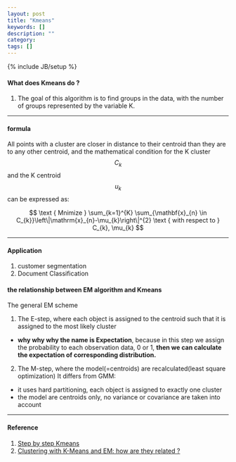 ```yaml
---
layout: post
title: "Kmeans"
keywords: []
description: ""
category: 
tags: []
---
```

{% include JB/setup %}

#### What does Kmeans do ?

1. The goal of this algorithm is to find groups in the data, with the number of groups represented by the variable K.

<hr />

#### formula

All points with a cluster are closer in distance to their centroid than they are to any other centroid, and the mathematical condition
for the K cluster $$C_{k}$$ and the K centroid $$u_{k}$$ can be expressed as: <br />

$$
\text { Mnimize } \sum_{k=1}^{K} \sum_{\mathbf{x}_{n} \in C_{k}}\left\|\mathrm{x}_{n}-\mu_{k}\right\|^{2} \text { with respect to } C_{k}, \mu_{k}
$$

<hr />

#### Application

1. customer segmentation
2. Document Classification

#### the relationship between EM algorithm and Kmeans
The general EM scheme
1. The E-step, where each object is assigned to the centroid such that it is assigned to the most likely cluster
- **why why why the name is Expectation**, because in this step we assign the
  probability to each observation data, 0 or 1, **then we can calculate the
  expectation of corresponding distribution.**
2. The M-step, where the model(=centroids) are recalculated(least square optimization)
It differs from GMM:
- it uses hard partitioning, each object is assigned to exactly one cluster
- the model are centroids only, no variance or covariance are taken into account


<hr />

#### Reference

1. [Step by step Kmeans](https://www.kaggle.com/shrutimechlearn/step-by-step-kmeans-explained-in-detail/data)
2. [Clustering with K-Means and EM: how are they related ?](https://stats.stackexchange.com/questions/76866/clustering-with-k-means-and-em-how-are-they-related)
